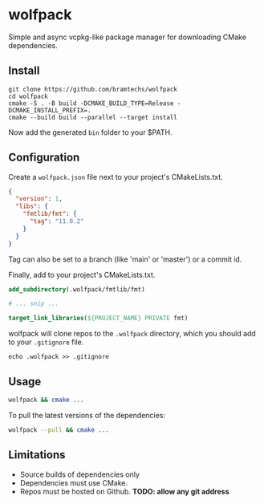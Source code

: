 # wolfpack

Simple and async vcpkg-like package manager for downloading CMake dependencies.

## Install

```shell
git clone https://github.com/bramtechs/wolfpack
cd wolfpack
cmake -S . -B build -DCMAKE_BUILD_TYPE=Release -DCMAKE_INSTALL_PREFIX=.
cmake --build build --parallel --target install
```

Now add the generated ```bin``` folder to your $PATH.

## Configuration

Create a `wolfpack.json` file next to your project's CMakeLists.txt.

```json
{
  "version": 1,
  "libs": {
    "fmtlib/fmt": {
      "tag": "11.0.2"
    }
  }
}
```

Tag can also be set to a branch (like 'main' or 'master') or a commit id.

Finally, add to your project's CMakeLists.txt.

```cmake
add_subdirectory(.wolfpack/fmtlib/fmt)

# ... snip ...

target_link_libraries(${PROJECT_NAME} PRIVATE fmt)
```

wolfpack will clone repos to the `.wolfpack` directory, which you should add to your `.gitignore` file.

```shell
echo .wolfpack >> .gitignore
```

## Usage

```sh
wolfpack && cmake ...
```

To pull the latest versions of the dependencies:

```sh
wolfpack --pull && cmake ...
```

## Limitations

- Source builds of dependencies only
- Dependencies must use CMake.
- Repos must be hosted on Github. **TODO: allow any git address**